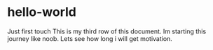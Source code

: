 # hello-world
Just first touch
This is my third row of this document. 
Im starting this journey like noob. 
Lets see how long i will get motivation. 
